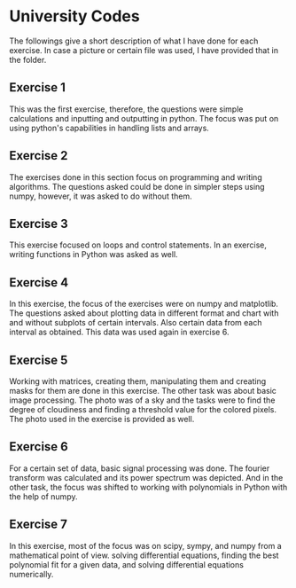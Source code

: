 # University Codes
The followings give a short description of what I have done for each exercise. In case a picture or certain file was used, I have provided that in the folder.
## Exercise 1
This was the first exercise, therefore, the questions were simple calculations and inputting and outputting in python. The focus was put on using python's capabilities in handling lists and arrays.
## Exercise 2
The exercises done in this section focus on programming and writing algorithms. The questions asked could be done in simpler steps using numpy, however, it was asked to do without them.
## Exercise 3
This exercise focused on loops and control statements. In an exercise, writing functions in Python was asked as well.
## Exercise 4
In this exercise, the focus of the exercises were on numpy and matplotlib. The questions asked about plotting data in different format and chart with and without subplots of certain intervals. Also certain data from each interval as obtained. This data was used again in exercise 6.
## Exercise 5
Working with matrices, creating them, manipulating them and creating masks for them are done in this exercise. The other task was about basic image processing. The photo was of a sky and the tasks were to find the degree of cloudiness and finding a threshold value for the colored pixels.
The photo used in the exercise is provided as well.
## Exercise 6
For a certain set of data, basic signal processing was done. The fourier transform was calculated and its power spectrum was depicted. And in the other task, the focus was shifted to working with polynomials in Python with the help of numpy.
## Exercise 7
In this exercise, most of the focus was on scipy, sympy, and numpy from a mathematical point of view. solving differential equations, finding the best polynomial fit for a given data, and solving differential equations numerically.
